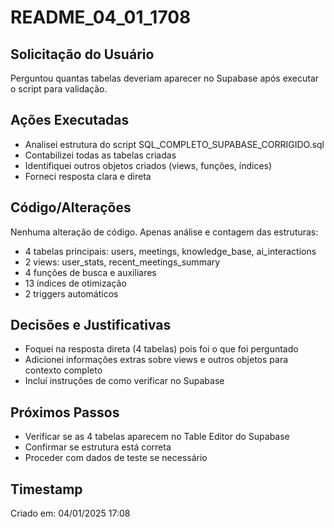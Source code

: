 # README_04_01_1708

## Solicitação do Usuário
Perguntou quantas tabelas deveriam aparecer no Supabase após executar o script para validação.

## Ações Executadas
- Analisei estrutura do script SQL_COMPLETO_SUPABASE_CORRIGIDO.sql
- Contabilizei todas as tabelas criadas
- Identifiquei outros objetos criados (views, funções, índices)
- Forneci resposta clara e direta

## Código/Alterações
Nenhuma alteração de código. Apenas análise e contagem das estruturas:
- 4 tabelas principais: users, meetings, knowledge_base, ai_interactions
- 2 views: user_stats, recent_meetings_summary
- 4 funções de busca e auxiliares
- 13 índices de otimização
- 2 triggers automáticos

## Decisões e Justificativas
- Foquei na resposta direta (4 tabelas) pois foi o que foi perguntado
- Adicionei informações extras sobre views e outros objetos para contexto completo
- Incluí instruções de como verificar no Supabase

## Próximos Passos
- Verificar se as 4 tabelas aparecem no Table Editor do Supabase
- Confirmar se estrutura está correta
- Proceder com dados de teste se necessário

## Timestamp
Criado em: 04/01/2025 17:08